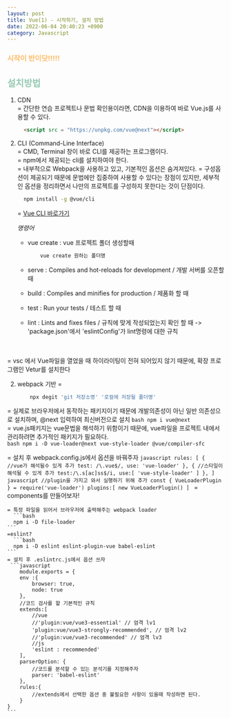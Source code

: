 ```yaml
---
layout: post
title: Vue(1) - 시작하기, 설치 방법
date: 2022-06-04 20:40:23 +0900
category: Javascript
---
```


### <span style="color:#febc68;font-weight:bold">시작이 반이닷!!!!!</span>  
 
## <span style="color:#97cab3;font-weight:bold">설치방법</span>

 1. CDN  
   = 간단한 연습 프로젝트나 문법 확인용이라면, CDN을 이용하여 바로 Vue.js를 사용할 수 있다.
   
    ```html
      <script src = "https://unpkg.com/vue@next"></script>
    ```
 2. CLI (Command-Line Interface)  
   = CMD, Terminal 창이 바로 CLI를 제공하는 프로그램이다.  
   = npm에서 제공되는 cli를 설치하여야 한다.  
   = 내부적으로 Webpack을 사용하고 있고, 기본적인 옵션은 숨겨져있다.
   = 구성옵션이 제공되기 때문에 문법에만 집중하여 사용할 수 있다는 장점이 있지만, 세부적인 옵션을 정리하면서 나만의 프로젝트를 구성하지 못한다는 것이 단점이다.

    ```bash
      npm install -g @vue/cli
    ```  
    = [Vue CLI 바로가기](https://cli.vuejs.org/)

    *명령어*  
    - vue create : vue 프로젝트 폴더 생성할때 
      ```bash
          vue create 원하는 폴더명
      ```  

    - serve  : Compiles and hot-reloads for development / 개발 서버를 오픈할 때   
    - build : Compiles and minifies for production / 제품화 할 때  
    - test : Run your tests / 테스트 할 때  
    - lint : Lints and fixes files / 규칙에 맞게 작성되었는지 확인 할 때  -> 'package.json'에서 'eslintConfig'가 lint명령에 대한 규칙

<br/>
<br/>
= vsc 에서 Vue파일을 열었을 때 하이라이팅이 전혀 되어있지 않기 때문에, 확장 프로그램인 Vetur를 설치한다  

  2. webpack 기반
  = 
      ```bash
          npx degit 'git 저장소명' '로컬에 저장될 폴더명'
      ```  
  = 실제로 브라우저에서 동작하는 패키지이기 때문에 개발의존성이 아닌 일반 의존성으로 설치하며, @next 입력하여 최신버전으로 설치
      ```bash
        npm i vue@next
    ```  
  = vue.js패키지는 vue문법을 해석하기 위함이기 때문에, vue파일을 프로젝트 내에서 관리하려면 추가적인 패키지가 필요하다.   
      ```bash
      npm i -D vue-loader@next vue-style-loader @vue/compiler-sfc
    ```  

  = 설치 후 webpack.config.js에서 옵션을 바꿔주자
    ```javascript
      rules: [
            { 
              //vue가 해석될수 있게 추가
              test: /\.vue$/,
              use: 'vue-loader'
            },
            {
              //스타일이 해석될 수 있게 추가
              test:/\.s[ac]ss$/i,
              use:[
                  'vue-style-loader'
              ]
            },
      ]
    ``` 
    ```javascript
    //plugin을 가지고 와서 실행하기 위해 추가
    const { VueLoaderPlugin } = require('vue-loader')
    plugins:[
        new VueLoaderPlugin()
    ]
    ``` 
    = components를 만들어보자!


    = 특정 파일을 읽어서 브라우저에 출력해주는 webpack loader 
      ```bash
      npm i -D file-loader
    ``` 
    =eslint?
      ```bash
      npm i -D eslint eslint-plugin-vue babel-eslint
    ``` 
    = 설치 후 .eslintrc.js에서 옵션 쓰자
     ```javascript
        module.exports = {
        env :{
            browser: true,
            node: true
        },
        //코드 검사를 할 기본적인 규칙
        extends:[
            //vue
            //'plugin:vue/vue3-essential' // 엄격 lv1
            'plugin:vue/vue3-strongly-recommended', // 엄격 lv2
            //'plugin:vue/vue3-recommended' // 엄격 lv3
            //js
            'eslint : recommended'
        ],
        parserOption: {
            //코드를 분석할 수 있는 분석기를 지정해주자
            parser: 'babel-eslint'
        },
        rules:{
            //extends에서 선택한 옵션 중 불필요한 사항이 있을때 작성하면 된다.
        }
    }
    ``` 